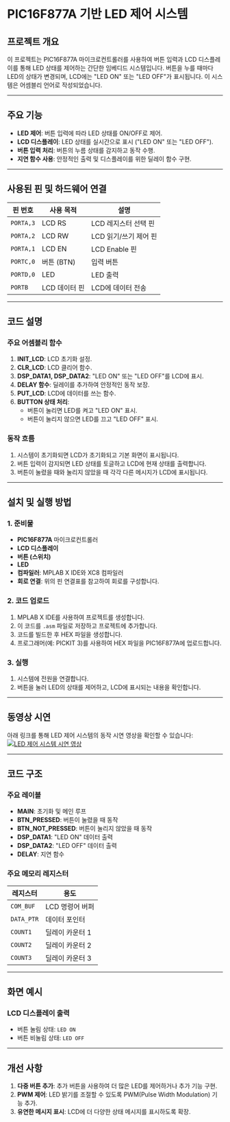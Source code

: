 # PIC16F877A 기반 LED 제어 시스템

## 프로젝트 개요
이 프로젝트는 PIC16F877A 마이크로컨트롤러를 사용하여 버튼 입력과 LCD 디스플레이를 통해 LED 상태를 제어하는 간단한 임베디드 시스템입니다. 버튼을 누를 때마다 LED의 상태가 변경되며, LCD에는 "LED ON" 또는 "LED OFF"가 표시됩니다. 이 시스템은 어셈블리 언어로 작성되었습니다.

---

## 주요 기능
- **LED 제어**: 버튼 입력에 따라 LED 상태를 ON/OFF로 제어.
- **LCD 디스플레이**: LED 상태를 실시간으로 표시 ("LED ON" 또는 "LED OFF").
- **버튼 입력 처리**: 버튼의 누름 상태를 감지하고 동작 수행.
- **지연 함수 사용**: 안정적인 출력 및 디스플레이를 위한 딜레이 함수 구현.

---

## 사용된 핀 및 하드웨어 연결

| 핀 번호   | 사용 목적          | 설명                             |
|-----------|--------------------|----------------------------------|
| `PORTA,3` | LCD RS            | LCD 레지스터 선택 핀             |
| `PORTA,2` | LCD RW            | LCD 읽기/쓰기 제어 핀            |
| `PORTA,1` | LCD EN            | LCD Enable 핀                   |
| `PORTC,0` | 버튼 (BTN)        | 입력 버튼                       |
| `PORTD,0` | LED               | LED 출력                        |
| `PORTB`   | LCD 데이터 핀      | LCD에 데이터 전송               |

---

## 코드 설명

### 주요 어셈블리 함수
1. **INIT_LCD**: LCD 초기화 설정.
2. **CLR_LCD**: LCD 클리어 함수.
3. **DSP_DATA1, DSP_DATA2**: "LED ON" 또는 "LED OFF"를 LCD에 표시.
4. **DELAY 함수**: 딜레이를 추가하여 안정적인 동작 보장.
5. **PUT_LCD**: LCD에 데이터를 쓰는 함수.
6. **BUTTON 상태 처리**:
   - 버튼이 눌리면 LED를 켜고 "LED ON" 표시.
   - 버튼이 눌리지 않으면 LED를 끄고 "LED OFF" 표시.

### 동작 흐름
1. 시스템이 초기화되면 LCD가 초기화되고 기본 화면이 표시됩니다.
2. 버튼 입력이 감지되면 LED 상태를 토글하고 LCD에 현재 상태를 출력합니다.
3. 버튼이 눌렸을 때와 눌리지 않았을 때 각각 다른 메시지가 LCD에 표시됩니다.

---

## 설치 및 실행 방법

### 1. 준비물
- **PIC16F877A** 마이크로컨트롤러
- **LCD 디스플레이**
- **버튼 (스위치)**
- **LED**
- **컴파일러**: MPLAB X IDE와 XC8 컴파일러
- **회로 연결**: 위의 핀 연결표를 참고하여 회로를 구성합니다.

### 2. 코드 업로드
1. MPLAB X IDE를 사용하여 프로젝트를 생성합니다.
2. 이 코드를 `.asm` 파일로 저장하고 프로젝트에 추가합니다.
3. 코드를 빌드한 후 HEX 파일을 생성합니다.
4. 프로그래머(예: PICKIT 3)를 사용하여 HEX 파일을 PIC16F877A에 업로드합니다.

### 3. 실행
1. 시스템에 전원을 연결합니다.
2. 버튼을 눌러 LED의 상태를 제어하고, LCD에 표시되는 내용을 확인합니다.

---

## 동영상 시연

아래 링크를 통해 LED 제어 시스템의 동작 시연 영상을 확인할 수 있습니다:  
[![LED 제어 시스템 시연 영상](https://img.youtube.com/vi/VuTth8VdCoc/0.jpg)](https://www.youtube.com/watch?v=VuTth8VdCoc)

---

## 코드 구조

### 주요 레이블
- **MAIN**: 초기화 및 메인 루프
- **BTN_PRESSED**: 버튼이 눌렸을 때 동작
- **BTN_NOT_PRESSED**: 버튼이 눌리지 않았을 때 동작
- **DSP_DATA1**: "LED ON" 데이터 출력
- **DSP_DATA2**: "LED OFF" 데이터 출력
- **DELAY**: 지연 함수

### 주요 메모리 레지스터
| 레지스터 | 용도                     |
|----------|--------------------------|
| `COM_BUF` | LCD 명령어 버퍼          |
| `DATA_PTR`| 데이터 포인터            |
| `COUNT1`  | 딜레이 카운터 1         |
| `COUNT2`  | 딜레이 카운터 2         |
| `COUNT3`  | 딜레이 카운터 3         |

---

## 화면 예시

### LCD 디스플레이 출력
- 버튼 눌림 상태: `LED ON`  
- 버튼 비눌림 상태: `LED OFF`

---

## 개선 사항
1. **다중 버튼 추가**: 추가 버튼을 사용하여 더 많은 LED를 제어하거나 추가 기능 구현.
2. **PWM 제어**: LED 밝기를 조절할 수 있도록 PWM(Pulse Width Modulation) 기능 추가.
3. **유연한 메시지 표시**: LCD에 더 다양한 상태 메시지를 표시하도록 확장.
